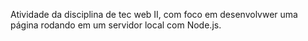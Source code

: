 Atividade da disciplina de tec web II, com foco em desenvolvwer uma página rodando em um servidor local com Node.js.

